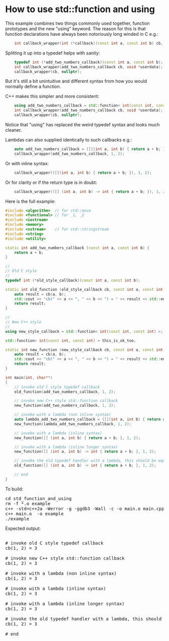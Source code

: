 How to use std::function and using
==================================

This example combines two things commonly used together, function
prototypes and the new "using" keyword. The reason for this is that
function declarations have always been notoriously long winded in C e.g.:
```C++
    int callback_wrapper(int (*callback)(const int a, const int b) cb, void *userdata);
```
Splitting it up into a typedef helps with sanity:
```C++
    typedef int (*add_two_numbers_callback)(const int a, const int b);
    int callback_wrapper(add_two_numbers_callback cb, void *userdata);
    callback_wrapper(cb, nullptr);
```
But it's still a bit unintuitive and different syntax from how you would
normally define a function.

C++ makes this simpler and more consistent:
```C++
    using add_two_numbers_callback = std::function< int(const int, const int) > sumFunc;
    int callback_wrapper(add_two_numbers_callback cb, void *userdata);
    callback_wrapper(cb, nullptr);
```
Notice that "using" has replaced the weird typedef syntax and looks much cleaner.

Lambdas can also supplied identically to such callbacks e.g.:
```C++
    auto add_two_numbers_callback = ([](int a, int b) { return a + b; });
    callback_wrapper(add_two_numbers_callback, 1, 2);
```
Or with inline syntax:
```C++
    callback_wrapper(([](int a, int b) { return a + b; }), 1, 2);
```
Or for clarity or if the return type is in doubt:
```C++
    callback_wrapper(([] (int a, int b) -> int { return a + b; }), 1, 2);
```
Here is the full example:
```C++
#include <algorithm>  // for std::move
#include <functional> // for _1, _2
#include <iostream>
#include <memory>
#include <sstream>    // for std::stringstream
#include <string>
#include <utility>

static int add_two_numbers_callback (const int a, const int b) {
    return a + b;
}

//
// Old C style
//
typedef int (*old_style_callback)(const int a, const int b);

static int old_function (old_style_callback cb, const int a, const int b) {
    auto result = cb(a, b);
    std::cout << "cb(" << a << ", " << b << ") = " << result << std::endl;
    return result;
}

//
// New C++ style
//
using new_style_callback = std::function< int(const int, const int) >;

std::function< int(const int, const int) > this_is_ok_too;

static int new_function (new_style_callback cb, const int a, const int b) {
    auto result = cb(a, b);
    std::cout << "cb(" << a << ", " << b << ") = " << result << std::endl;
    return result;
}

int main(int, char**)
{
    // invoke old C style typedef callback
    old_function(add_two_numbers_callback, 1, 2);

    // invoke new C++ style std::function callback
    new_function(add_two_numbers_callback, 1, 2);

    // invoke with a lambda (non inline syntax)
    auto lambda_add_two_numbers_callback = ([](int a, int b) { return a + b; });
    new_function(lambda_add_two_numbers_callback, 1, 2);

    // invoke with a lambda (inline syntax)
    new_function([] (int a, int b) { return a + b; }, 1, 2);

    // invoke with a lambda (inline longer syntax)
    new_function([] (int a, int b) -> int { return a + b; }, 1, 2);

    // invoke the old typedef handler with a lambda, this should be equivalent
    old_function([] (int a, int b) -> int { return a + b; }, 1, 2);

    // end
}
```
To build:
<pre>
cd std_function_and_using
rm -f *.o example
c++ -std=c++2a -Werror -g -ggdb3 -Wall -c -o main.o main.cpp
c++ main.o  -o example
./example
</pre>
Expected output:
<pre>

# invoke old C style typedef callback
cb(1, 2) = 3

# invoke new C++ style std::function callback
cb(1, 2) = 3

# invoke with a lambda (non inline syntax)
cb(1, 2) = 3

# invoke with a lambda (inline syntax)
cb(1, 2) = 3

# invoke with a lambda (inline longer syntax)
cb(1, 2) = 3

# invoke the old typedef handler with a lambda, this should be equivalent
cb(1, 2) = 3

# end
</pre>

